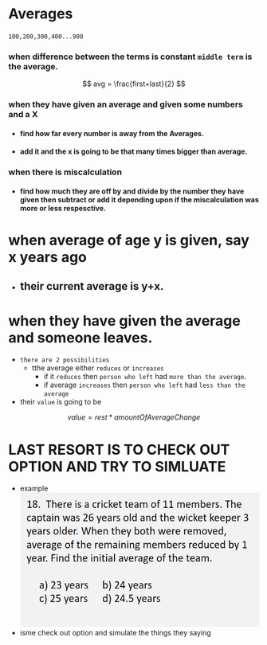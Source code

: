 <script src="https://polyfill.io/v3/polyfill.min.js?features=es6"></script>
<script id="MathJax-script" async src="https://cdn.jsdelivr.net/npm/mathjax@3/es5/tex-mml-chtml.js"></script>

# Averages
`100,200,300,400...900`
### when difference between the terms is constant `middle term` is the average.  
$$ avg = \frac{first+last}{2} $$    
### when they have given an average and given some numbers and a X
  - #### find how far every number is away from the Averages.  
  - #### add it and the x is going to be that many times bigger than average.
### when there is miscalculation
- #### find how much they are off by and divide by the number they have given then subtract or add it depending upon if the miscalculation was more or less respesctive.

# when average of age y is given, say x years ago
- ## **their current average is y+x.**

# when they have given the average and someone leaves.
 - `there are 2 possibilities`
    - tthe average either `reduces` or `increases`
      - if it `reduces` then `person who left` had `more than the average`.
      - if average `increases` then `person who left` had `less than the average`
  - their `value`  is going to be
  
  $$value  = rest*amountOfAverageChange $$
# LAST RESORT IS TO CHECK OUT OPTION AND TRY TO SIMLUATE
- example   
![this](pictures/pic.png)
- isme check out option and simulate the things they saying
